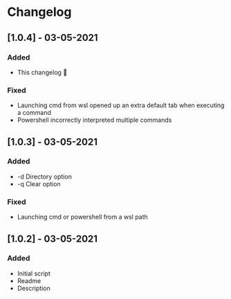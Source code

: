 # Changelog

## [1.0.4] - 03-05-2021

### Added

- This changelog 🤗

### Fixed

- Launching cmd from wsl opened up an extra default tab when executing a command
- Powershell incorrectly interpreted multiple commands

## [1.0.3] - 03-05-2021

### Added

- -d Directory option
- -q Clear option

### Fixed

- Launching cmd or powershell from a wsl path

## [1.0.2] - 03-05-2021

### Added

- Initial script
- Readme
- Description
